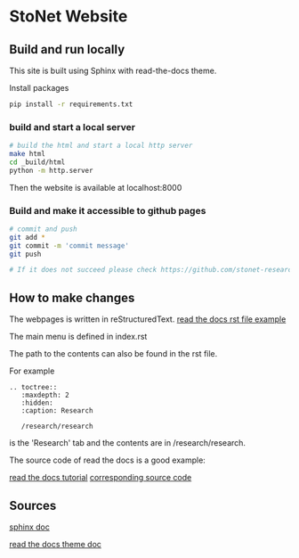 # StoNet Website

## Build and run locally

This site is built using Sphinx with read-the-docs theme.

Install packages

```bash
pip install -r requirements.txt
```

### build and start a local server

```bash
# build the html and start a local http server
make html
cd _build/html
python -m http.server
```

Then the website is available at localhost:8000

### Build and make it accessible to github pages

```bash
# commit and push
git add *
git commit -m 'commit message'
git push

# If it does not succeed please check https://github.com/stonet-research/stonet-research.github.io/actions or the `Deployments` branch.
```

## How to make changes

The webpages is written in reStructuredText.
[read the docs rst file example](https://draft-edx-style-guide.readthedocs.io/en/latest/ExampleRSTFile.html)

The main menu is defined in index.rst

The path to the contents can also be found in the rst file.

For example

```
.. toctree::
   :maxdepth: 2
   :hidden:
   :caption: Research

   /research/research

```

is the 'Research' tab and the contents are in /research/research.

The source code of read the docs is a good example:

[read the docs tutorial](https://docs.readthedocs.io/en/stable/tutorial/)
[corresponding source code](https://github.com/readthedocs/readthedocs.org/blob/c5ce36eefa5c54eeb66497a01c7e091afd56bb76/docs/user/tutorial/index.rst)

## Sources

[sphinx doc](https://www.sphinx-doc.org/en/master/index.html)

[read the docs theme doc](https://sphinx-rtd-theme.readthedocs.io/en/stable/installing.html)
